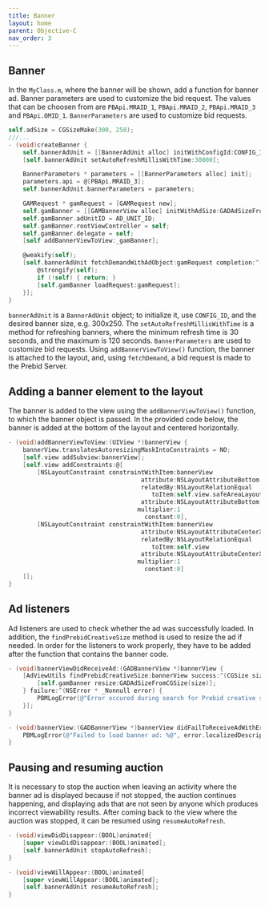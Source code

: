 ```yaml
---
title: Banner
layout: home
parent: Objective-C
nav_order: 3
---
```


## Banner
In the `MyClass.m`, where the banner will be shown, add a function for banner ad. Banner parameters are used to customize the bid request. The values that can be choosen from are `PBApi.MRAID_1`, `PBApi.MRAID_2`, `PBApi.MRAID_3` and `PBApi.OMID_1`.
`BannerParameters` are used to customize bid requests. 
```objectivec
self.adSize = CGSizeMake(300, 250);
///...
- (void)createBanner {
    self.bannerAdUnit = [[BannerAdUnit alloc] initWithConfigId:CONFIG_ID size:self.adSize];
    [self.bannerAdUnit setAutoRefreshMillisWithTime:30000];

    BannerParameters * parameters = [[BannerParameters alloc] init];
    parameters.api = @[PBApi.MRAID_3];
    self.bannerAdUnit.bannerParameters = parameters;

    GAMRequest * gamRequest = [GAMRequest new];
    self.gamBanner = [[GAMBannerView alloc] initWithAdSize:GADAdSizeFromCGSize(self.adSize)];
    self.gamBanner.adUnitID = AD_UNIT_ID;
    self.gamBanner.rootViewController = self;
    self.gamBanner.delegate = self;
    [self addBannerViewToView:_gamBanner];

    @weakify(self);
    [self.bannerAdUnit fetchDemandWithAdObject:gamRequest completion:^(enum ResultCode resultCode) {
        @strongify(self);
        if (!self) { return; }
        [self.gamBanner loadRequest:gamRequest];
    }];
}
```
`bannerAdUnit` is a `BannerAdUnit` object; to initialize it, use `CONFIG_ID`, and the desired banner size, e.g. 300x250. The `setAutoRefreshMillisWithTime` is a method for refreshing banners, where the minimum refresh time is 30 seconds, and the maximum is 120 seconds.
`BannerParameters` are used to customize bid requests. Using `addBannerViewToView()` function, the banner is attached to the layout, and, using `fetchDemand`, a bid request is made to the Prebid Server.

## Adding a banner element to the layout
The banner is added to the view using the `addBannerViewToView()` function, to which the banner object is passed. In the provided code below, the banner is added at the bottom of the layout and centered horizontally.
```objectivec
- (void)addBannerViewToView:(UIView *)bannerView {
    bannerView.translatesAutoresizingMaskIntoConstraints = NO;
    [self.view addSubview:bannerView];
    [self.view addConstraints:@[
        [NSLayoutConstraint constraintWithItem:bannerView
                                     attribute:NSLayoutAttributeBottom
                                     relatedBy:NSLayoutRelationEqual
                                        toItem:self.view.safeAreaLayoutGuide
                                     attribute:NSLayoutAttributeBottom
                                    multiplier:1
                                      constant:0],
        [NSLayoutConstraint constraintWithItem:bannerView
                                     attribute:NSLayoutAttributeCenterX
                                     relatedBy:NSLayoutRelationEqual
                                        toItem:self.view
                                     attribute:NSLayoutAttributeCenterX
                                    multiplier:1
                                      constant:0]
    ]];
}
```

## Ad listeners
Ad listeners are used to check whether the ad was successfully loaded. In addition, the `findPrebidCreativeSize` method is used to resize the ad if needed. In order for the listeners to work properly, they have to be added after the function that contains the banner code.
```objectivec
- (void)bannerViewDidReceiveAd:(GADBannerView *)bannerView {
    [AdViewUtils findPrebidCreativeSize:bannerView success:^(CGSize size) {
        [self.gamBanner resize:GADAdSizeFromCGSize(size)];
    } failure:^(NSError * _Nonnull error) {
        PBMLogError(@"Error occured during search for Prebid creative size: %@", error.localizedDescription)
    }];
}

- (void)bannerView:(GADBannerView *)bannerView didFailToReceiveAdWithError:(NSError *)error {
    PBMLogError(@"Failed to load banner ad: %@", error.localizedDescription)
}
```
## Pausing and resuming auction
It is necessary to stop the auction when leaving an activity where the banner ad is displayed because if not stopped, the auction continues happening, and displaying ads that are not seen by anyone which produces incorrect viewability results. After coming back to the view where the auction was stopped, it can be resumed using `resumeAutoRefresh`.
```objectivec
- (void)viewDidDisappear:(BOOL)animated{
    [super viewDidDisappear:(BOOL)animated];
    [self.bannerAdUnit stopAutoRefresh];
}

- (void)viewWillAppear:(BOOL)animated{
    [super viewWillAppear:(BOOL)animated];
    [self.bannerAdUnit resumeAutoRefresh];
}
```
